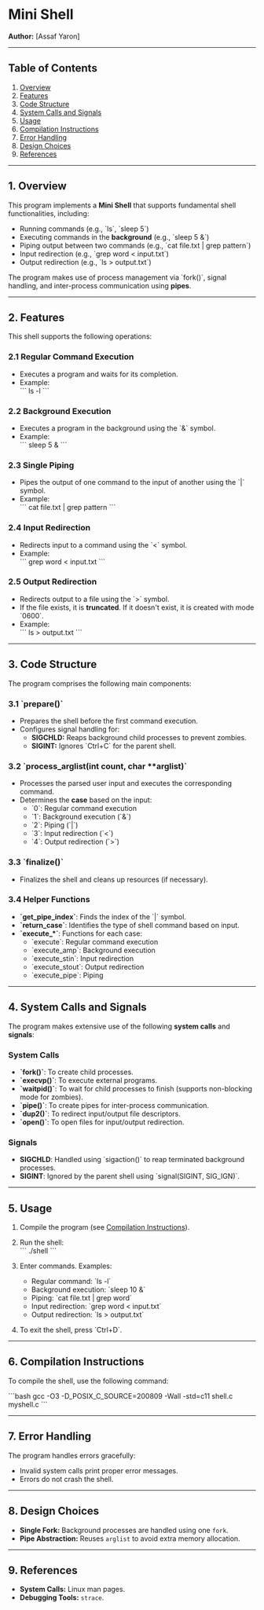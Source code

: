 # Mini Shell

**Author:** [Assaf Yaron]  

---

## Table of Contents

1. [Overview](#overview)  
2. [Features](#features)  
3. [Code Structure](#code-structure)  
4. [System Calls and Signals](#system-calls-and-signals)  
5. [Usage](#usage)  
6. [Compilation Instructions](#compilation-instructions)  
7. [Error Handling](#error-handling)  
8. [Design Choices](#design-choices)  
9. [References](#references)  

---

## 1. Overview

This program implements a **Mini Shell** that supports fundamental shell functionalities, including:

- Running commands (e.g., \`ls\`, \`sleep 5\`)  
- Executing commands in the **background** (e.g., \`sleep 5 &\`)  
- Piping output between two commands (e.g., \`cat file.txt | grep pattern\`)  
- Input redirection (e.g., \`grep word < input.txt\`)  
- Output redirection (e.g., \`ls > output.txt\`)  

The program makes use of process management via \`fork()\`, signal handling, and inter-process communication using **pipes**.  

---

## 2. Features

This shell supports the following operations:

### 2.1 Regular Command Execution
- Executes a program and waits for its completion.  
- Example:  
  \`\`\`
  ls -l
  \`\`\`

### 2.2 Background Execution
- Executes a program in the background using the \`&\` symbol.  
- Example:  
  \`\`\`
  sleep 5 &
  \`\`\`

### 2.3 Single Piping
- Pipes the output of one command to the input of another using the \`|\` symbol.  
- Example:  
  \`\`\`
  cat file.txt | grep pattern
  \`\`\`

### 2.4 Input Redirection
- Redirects input to a command using the \`<\` symbol.  
- Example:  
  \`\`\`
  grep word < input.txt
  \`\`\`

### 2.5 Output Redirection
- Redirects output to a file using the \`>\` symbol.  
- If the file exists, it is **truncated**. If it doesn't exist, it is created with mode \`0600\`.  
- Example:  
  \`\`\`
  ls > output.txt
  \`\`\`

---

## 3. Code Structure

The program comprises the following main components:

### 3.1 \`prepare()\`
- Prepares the shell before the first command execution.
- Configures signal handling for:
  - **SIGCHLD:** Reaps background child processes to prevent zombies.
  - **SIGINT:** Ignores \`Ctrl+C\` for the parent shell.  

### 3.2 \`process_arglist(int count, char **arglist)\`
- Processes the parsed user input and executes the corresponding command.  
- Determines the **case** based on the input:  
  - \`0\`: Regular command execution  
  - \`1\`: Background execution (\`&\`)  
  - \`2\`: Piping (\`|\`)  
  - \`3\`: Input redirection (\`<\`)  
  - \`4\`: Output redirection (\`>\`)  

### 3.3 \`finalize()\`
- Finalizes the shell and cleans up resources (if necessary).  

### 3.4 Helper Functions
- **\`get_pipe_index\`**: Finds the index of the \`|\` symbol.  
- **\`return_case\`**: Identifies the type of shell command based on input.  
- **\`execute_*\`**: Functions for each case:  
  - \`execute\`: Regular command execution  
  - \`execute_amp\`: Background execution  
  - \`execute_stin\`: Input redirection  
  - \`execute_stout\`: Output redirection  
  - \`execute_pipe\`: Piping  

---

## 4. System Calls and Signals

The program makes extensive use of the following **system calls** and **signals**:

### System Calls
- **\`fork()\`**: To create child processes.  
- **\`execvp()\`**: To execute external programs.  
- **\`waitpid()\`**: To wait for child processes to finish (supports non-blocking mode for zombies).  
- **\`pipe()\`**: To create pipes for inter-process communication.  
- **\`dup2()\`**: To redirect input/output file descriptors.  
- **\`open()\`**: To open files for input/output redirection.  

### Signals
- **SIGCHLD**: Handled using \`sigaction()\` to reap terminated background processes.  
- **SIGINT**: Ignored by the parent shell using \`signal(SIGINT, SIG_IGN)\`.  

---

## 5. Usage

1. Compile the program (see [Compilation Instructions](#6-compilation-instructions)).  
2. Run the shell:  
   \`\`\`
   ./shell
   \`\`\`
3. Enter commands. Examples:
   - Regular command: \`ls -l\`  
   - Background execution: \`sleep 10 &\`  
   - Piping: \`cat file.txt | grep word\`  
   - Input redirection: \`grep word < input.txt\`  
   - Output redirection: \`ls > output.txt\`  

4. To exit the shell, press \`Ctrl+D\`.  

---

## 6. Compilation Instructions

To compile the shell, use the following command:

\`\`\`bash
gcc -O3 -D_POSIX_C_SOURCE=200809 -Wall -std=c11 shell.c myshell.c
\`\`\`

---

## 7. Error Handling

The program handles errors gracefully:
- Invalid system calls print proper error messages.  
- Errors do not crash the shell.  

---

## 8. Design Choices

- **Single Fork:** Background processes are handled using one `fork`.  
- **Pipe Abstraction:** Reuses `arglist` to avoid extra memory allocation.  

---

## 9. References

- **System Calls:** Linux man pages.  
- **Debugging Tools:** `strace`.  
